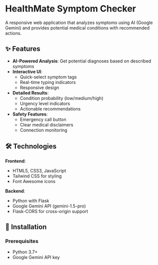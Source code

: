 # HealthMate Symptom Checker
A responsive web application that analyzes symptoms using AI (Google Gemini) and provides potential medical conditions with recommended actions.

## ✨ Features

- **AI-Powered Analysis**: Get potential diagnoses based on described symptoms
- **Interactive UI**: 
  - Quick-select symptom tags
  - Real-time typing indicators
  - Responsive design
- **Detailed Results**:
  - Condition probability (low/medium/high)
  - Urgency level indicators
  - Actionable recommendations
- **Safety Features**:
  - Emergency call button
  - Clear medical disclaimers
  - Connection monitoring

## 🛠️ Technologies

**Frontend**:
- HTML5, CSS3, JavaScript
- Tailwind CSS for styling
- Font Awesome icons

**Backend**:
- Python with Flask
- Google Gemini API (gemini-1.5-pro)
- Flask-CORS for cross-origin support

## 🚀 Installation

### Prerequisites
- Python 3.7+
- Google Gemini API key
  
